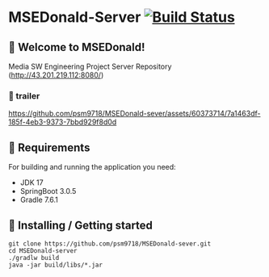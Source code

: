 # MSEDonald-Server [![Build Status](https://img.shields.io/github/actions/workflow/status/psm9718/MSEDonald-sever/deploy.yml)](https://github.com/psm9718/MSEDonald-sever/actions/workflows/deploy.yml)

## 🍔 Welcome to MSEDonald!
Media SW Engineering Project Server Repository (http://43.201.219.112:8080/)

### 🍟 trailer
https://github.com/psm9718/MSEDonald-sever/assets/60373714/7a1463df-185f-4eb3-9373-7bbd929f8d0d




## 🥤 Requirements
For building and running the application you need:
- JDK 17
- SpringBoot 3.0.5
- Gradle 7.6.1

## 🍔 Installing / Getting started

```
git clone https://github.com/psm9718/MSEDonald-sever.git
cd MSEDonald-server
./gradlw build
java -jar build/libs/*.jar
```
